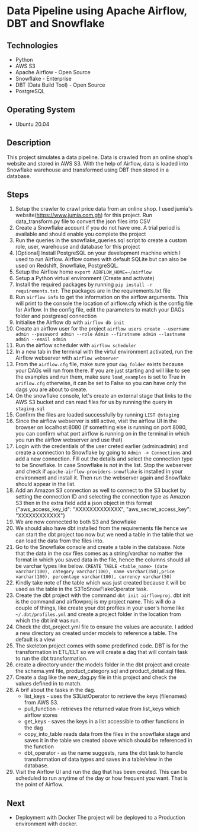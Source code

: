 # Data Pipeline using Apache Airflow, DBT and Snowflake 

## Technologies
* Python 
* AWS S3 
* Apache Airflow - Open Source
* Snowflake - Enterprise
* DBT (Data Build Tool) - Open Source 
* PostgreSQL 

## Operating System 
* Ubuntu 20.04

## Description 
This project simulates a data pipeline. Data is crawled from an online shop's website and stored in AWS S3. With the help of Airflow, data is loaded into Snowflake warehouse and transformed using DBT then stored in a database. 


## Steps
1. Setup the crawler to crawl price data from an online shop. I used jumia's website(https://www.jumia.com.gh) for this project. Run data_transform.py file to convert the json files into CSV
2. Create a Snowflake account if you do not have one. A trial period is available and should enable you complete the project
3. Run the queries in the snowflake_queries.sql script to create a custom role, user, warehouse and database for this project 
4. [Optional] Install PostgreSQL on your development machine which I used to run Airflow. Airflow comes with default SQLite but can also be used on Redshift, Snowflake, PostgreSQL. 
5. Setup the Airflow home `export AIRFLOW_HOME=~/airflow`
6. Setup a Python virtual environment (Create and activate)
7. Install the required packages by running `pip install -r requirements.txt`. The packages are in the requirements.txt file 
8. Run `airflow info` to get the information on the airflow arguments. This will print to the console the location of airflow.cfg which is the config file for Airflow. In the config file, edit the parameters to match your DAGs folder and postgresql connection
9. Initialise the Airflow db with `airflow db init`
10. Create an airflow user for the project `airflow users create --username admin --password admin --role Admin --firstname admin --lastname admin --email admin`
11. Run the airflow scheduler with `airflow scheduler`
12. In a new tab in the terminal with the virtul environment activated, run the Airflow webserver with `airflow webserver`
13. From the `airflow.cfg` file, make sure your `dag_folder` exists because your DAGs will run from there. If you are just starting and will like to see the examples and run them, make sure `load_examples` is set to True in `ariflow.cfg` otherwise, it can be set to False so you can have only the dags you are about to create.
14. On the snowflake console, let's create an external stage that links to the AWS S3 bucket and can read files for us by running the query in `staging.sql` 
15. Confirm the files are loaded successfully by running `LIST @staging`
16. Since the airflow webserver is still active, visit the airflow UI in the browser on localhost:8080 (if something else is running on port 8080, you can confirm what port airflow is running on in the terminal in which you run the airflow webserver and use that)
17. Login with the credentials of the user creted earlier (admin:admin) and create a connection to Snowflake by going to `Admin -> Connections` and add a new connection. Fill out the details and select the connection type to be Snowflake. In case Snowflake is not in the list. Stop the webserver and check if `apache-airflow-providers-snowflake` is installed in your environment and install it. Then run the webserver again and Snowflake should appear in the list. 
18. Add an Amazon S3 connection as well to connect to the S3 bucket by setting the connection ID and selecting the connection type as Amazon S3 then in the extra field add a json object in this format
{"aws_access_key_id": "XXXXXXXXXXXXX", "aws_secret_access_key": "XXXXXXXXXXXX"}
19. We are now connected to both S3 and Snowflake
20. We should also have dbt installed from the requirements file hence we can start the dbt project too now but we need a table in the table that we can load the data from the files into. 
21. Go to the Snowflake console and create a table in the database. Note that the data in the csv files comes as a string/varchar no matter the format in which you saved data in the file, hence the columns should all be varchar types like below. 
    `CREATE TABLE <table_name> (date varchar(100), category varchar(100), name varchar(350),price varchar(100), percentage varchar(100), currency varchar(50)`
22. Kindly take note of the table which was just created because it will be used as the table in the S3ToSnowFlakeOperator task. 
23. Create the dbt project with the command `dbt init airflowproj`. dbt init is the command and airflowproj is my project name. This will do a couple of things, like create your dbt profiles in your user's home like `~/.dbt/profiles.yml` and create a project folder in the location from which the dbt init was run. 
24. Check the dbt_project.yml file to ensure the values are accurate. I added a new directory as created under models to reference a table. The default is a view
25. The skeleton project comes with some predefined code. DBT is for the transformation in ETL/ELT so we will create a dag that will contain task to run the dbt transformation. 
26. create a directory under the models folder in the dbt project and create the schema.yml file, product_category.sql and product_detail.sql files. 
27. Create a dag like the new_dag.py file in this project and check the values defined in  to match. 
28. A brif about the tasks in the dag. 
    * list_keys - uses the S3ListOperator to retrieve the keys (filenames) from AWS S3. 
    * pull_function - retrieves the returned value from list_keys which airflow stores 
    * get_keys - saves the keys in a list accessible to other functions in the dag 
    * copy_into_table reads data from the files in the snowflake stage and saves it in the table we created above which should be referenced in the function
    * dbt_operator - as the name suggests, runs the dbt task to handle transformation of data types and saves in a table/view in the database.
28. Visit the Airflow UI and run the dag that has been created. This can be scheduled to run anytime of the day or how frequent you want. That is the point of Airflow. 



## Next
* Deployment with Docker
The project will be deployed to a Production environment with docker. 


